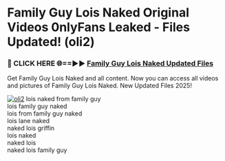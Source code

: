 # Family Guy Lois Naked Original Videos 0nlyFans Leaked - Files Updated! (oli2)

<h3>🔴 CLICK HERE 🌐==►► <a href="https://tinyurl.com/up5wt9bj" rel="nofollow">Family Guy Lois Naked Updated Files</a></h3>

Get Family Guy Lois Naked and all content. Now you can access all videos and pictures of Family Guy Lois Naked. New Updated Files 2025!

[![oli2](https://i.imgur.com/ABiUzMV.gif)](https://tinyurl.com/up5wt9bj)
lois naked from family guy<br>
lois family guy naked<br>
lois from family guy naked<br>
lois lane naked<br>
naked lois griffin<br>
lois naked<br>
naked lois<br>
naked lois family guy